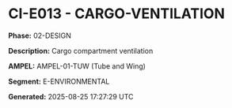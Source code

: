 # CI-E013 - CARGO-VENTILATION

**Phase:** 02-DESIGN

**Description:** Cargo compartment ventilation

**AMPEL:** AMPEL-01-TUW (Tube and Wing)

**Segment:** E-ENVIRONMENTAL

**Generated:** 2025-08-25 17:27:29 UTC
